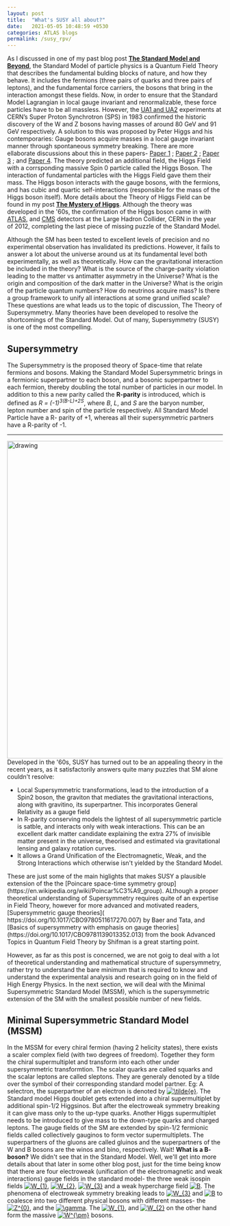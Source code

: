 ```yaml
---
layout: post
title:  "What's SUSY all about?"
date:   2021-05-05 10:48:59 +0530
categories: ATLAS blogs
permalink: /susy_rpv/
---
```


As I discussed in one of my past blog post [<b>The Standard Model and Beyond</b>](https://snigdhochakraborty.github.io/SUSY/), the Standard Model of particle physics is a Quantum Field Theory  that describes the fundamental bulding blocks of nature, and how they behave. It includes the fermions (three pairs of quarks and three pairs of leptons), and the fundamental force carriers, the bosons that bring in the interaction amongst these fields. Now, in order to ensure that the Standard Model Lagrangian in local gauge invariant and renormalizable, these force particles have to be all massless. However, the [UA1 and UA2](https://public-archive.web.cern.ch/en/research/UA1_UA2-en.html) experiments at CERN’s Super Proton Synchrotron (SPS) in 1983 confirmed the historic discovery of the W and Z bosons having masses of around 80 GeV and 91 GeV respectively. A solution to this was proposed by Peter Higgs and his contemporaries:  Gauge bosons acquire masses in a local gauge invariant manner through spontaneous symmetry breaking. There are more ellaborate discussions about this in these papers- [Paper 1](https://journals.aps.org/prl/abstract/10.1103/PhysRevLett.13.321) ; [Paper 2](https://www.sciencedirect.com/science/article/abs/pii/0031916364911369?via%3Dihub) ; [Paper 3](https://journals.aps.org/prl/abstract/10.1103/PhysRevLett.13.508) ; and [Paper 4](https://journals.aps.org/prl/abstract/10.1103/PhysRevLett.13.585). The theory predicted an additional field, the Higgs Field with a corrsponding massive Spin 0  particle called the Higgs Boson. The interaction of fundamental particles with the Higgs Field gave them their mass. The Higgs boson interacts with the gauge bosons, with the fermions, and has cubic and quartic self-interactions (responsible for the mass of the Higgs boson itself). More details about the Theory of Higgs Field can be found in my post [<b>The Mystery of Higgs</b>](https://snigdhochakraborty.github.io/higgs/). Although the theory was developed in the '60s, the confirmation of the Higgs boson came in with [ATLAS](https://doi.org/10.1016/j.physletb.2012.08.020), and [CMS](https://doi.org/10.1016/j.physletb.2012.08.021) detectors at the Large Hadron Collider, CERN in the year of 2012, completing the last piece of missing puzzle of the Standard Model. 

<p>Although the SM has been tested to excellent levels of precision and no experimental observation has invalidated its predictions. However, it fails to answer a lot about the universe around us at its fundamental level both experimentally, as well as theoretically. How can the gravitational interaction be included in the theory? What is the source of the charge-parity violation leading to the matter vs antimatter asymmetry in the Universe? What is the origin and composition of the dark matter in the Universe? What is the origin of the particle quantum numbers? How do neutrinos acquire mass? Is there a group framework to unify all interactions at some grand unified scale? These questions are what leads us to the topic of discussion, The Theory of Supersymmetry. Many theories have been developed to resolve the shortcomings of the Standard Model. Out of many, Supersymmetry (SUSY) is one of the most compelling.</p>

<h2>Supersymmetry</h2>
 <p> The Supersymmetry is the proposed theory of Space-time that relate fermions and bosons. Making the Standard Model Supersymmetric brings in a fermionic superpartner to each boson, and a bosonic superpartner to each fermion, thereby doubling the total number of particles in our model. In addition to this a new parity called the <b>R-parity</b> is introduced, which is defined as <i>R = (-1)<sup>3(B-L)+2S</sup></i>, where <i>B</i>, <i>L</i>, and <i>S</i> are the baryon number, lepton number and spin of the particle respectively. All Standard Model Particle have a R- parity of +1, whereas all their supersymmetric partners have a R-parity of -1.</p>
<hr>
<img align="left" src="https://images.saymedia-content.com/.image/t_share/MTc0NDEzNTIyOTU5MDgyODU2/will-supersymmetry-save-or-ruin-physics.jpg" alt="drawing" style="width:740px;"/>
<p><hr></p>
 <p>Developed in the '60s, SUSY has turned out to be an appealing theory in the recent years, as it satisfactorily answers quite many puzzles that SM alone couldn't resolve:
<ul>
<li>Local Supersymmetric transformations, lead to the introduction of a Spin2 boson, the graviton that mediates the gravitational interactions, along with gravitino, its superpartner. This incorporates General Relativity as a gauge field</li>
 <li>In R-parity conserving models the lightest of all supersymmetric particle is satble, and interacts only with weak interactions. This can be an excellent dark matter candidate explaining the extra 27% of invisible matter present in the universe, theorised and estimated via gravitational lensing and galaxy rotation curves.</li>
 <li>It allows a Grand Unification of the Electromagnetic, Weak, and the Strong Interactions which otherwise isn't yielded by the Standard Model.</li>
</ul> </p>These are just some of the main higlights that makes SUSY a plausible extension of the the [Poincare space-time symmetry group](https://en.wikipedia.org/wiki/Poincar%C3%A9_group). ALthough a proper theoretical understanding of Supersymmetry requires quite of an expertise in Field Theory, however for more advanced and motivated readers, [Supersymmetric gauge theories]( https://doi.org/10.1017/CBO9780511617270.007) by Baer and Tata, and [Basics of supersymmetry with emphasis on gauge theories](https://doi.org/10.1017/CBO9781139013352.013) from the book Advanced Topics in Quantum Field Theory by Shifman is a great starting point.
<p>However, as far as this post is concerned, we are not goig to deal with a lot of theoretical understanding and mathematical structure of supersymmetry, rather try to understand the bare minimum that is required to know and understand the experimental analysis and research going on in the field of High Energy Physics. In the next section, we will deal with the Minimal Supersymmetric Standard Model (MSSM), which is the supersymmetric extension of the SM with the smallest possible number of new fields.</p>

<h2>Minimal Supersymmetric Standard Model (MSSM)</h2>
<p>In the MSSM for every chiral fermion (having 2 helicity states), there exists a scaler complex field (with two degrees of freedom). Together they form the chiral supermultiplet and transform into each other under supersymmetric transformtion. The scalar quarks are called squarks and the scalar leptons are called sleptons. They are generaly denoted by a tilde over the symbol of their corresponding standard model partner. Eg: A selectron, the superpartner of an electron is denoted by <a href="https://www.codecogs.com/eqnedit.php?latex=\inline&space;\tilde{e}" target="_blank"><img src="https://latex.codecogs.com/gif.latex?\inline&space;\tilde{e}" title="\tilde{e}" /></a>. The Standard model Higgs doublet gets extended into a chiral supermultiplet by additional spin-1/2 Higgsinos. But after the electroweak symmetry breaking it can give mass only to the up-type quarks. Another Higgs supermultiplet needs to be introduced to give mass to the down-type quarks and charged leptons. The gauge fields of the SM are extended by spin-1/2 fermionic fields called collectively gauginos to form vector supermultiplets. The superpartners of the gluons are called gluinos and the superpartners of the W and B bosons are the winos and bino, respectively. Wait! <b>What is a B- boson?</b> We didn't see that in the Standard Model. Well, we'll get into more details about that later in some other blog post, just for the time being know that there are four electroweak (unification of the electromagnetic and weak interactions) gauge fields in the standard model- the three weak isospin fields <a href="https://www.codecogs.com/eqnedit.php?latex=\inline&space;W_{1}" target="_blank"><img src="https://latex.codecogs.com/gif.latex?\inline&space;W_{1}" title="W_{1}" /></a>, <a href="https://www.codecogs.com/eqnedit.php?latex=\inline&space;W_{2}" target="_blank"><img src="https://latex.codecogs.com/gif.latex?\inline&space;W_{2}" title="W_{2}" /></a>, <a href="https://www.codecogs.com/eqnedit.php?latex=\inline&space;W_{3}" target="_blank"><img src="https://latex.codecogs.com/gif.latex?\inline&space;W_{3}" title="W_{3}" /></a> and a weak hypercharge field <a href="https://www.codecogs.com/eqnedit.php?latex=\inline&space;B" target="_blank"><img src="https://latex.codecogs.com/gif.latex?\inline&space;B" title="B" /></a>. The phenomena of electroweak symmetry breaking leads to <a href="https://www.codecogs.com/eqnedit.php?latex=\inline&space;W_{3}" target="_blank"><img src="https://latex.codecogs.com/gif.latex?\inline&space;W_{3}" title="W_{3}" /></a> and <a href="https://www.codecogs.com/eqnedit.php?latex=\inline&space;B" target="_blank"><img src="https://latex.codecogs.com/gif.latex?\inline&space;B" title="B" /></a> to coalesce into two different physical bosons with different masses- the <a href="https://www.codecogs.com/eqnedit.php?latex=\inline&space;Z^{0}" target="_blank"><img src="https://latex.codecogs.com/gif.latex?\inline&space;Z^{0}" title="Z^{0}" /></a>, and the <a href="https://www.codecogs.com/eqnedit.php?latex=\inline&space;\gamma" target="_blank"><img src="https://latex.codecogs.com/gif.latex?\inline&space;\gamma" title="\gamma" /></a>. The <a href="https://www.codecogs.com/eqnedit.php?latex=\inline&space;W_{1}" target="_blank"><img src="https://latex.codecogs.com/gif.latex?\inline&space;W_{1}" title="W_{1}" /></a>, and <a href="https://www.codecogs.com/eqnedit.php?latex=\inline&space;W_{2}" target="_blank"><img src="https://latex.codecogs.com/gif.latex?\inline&space;W_{2}" title="W_{2}" /></a> on the other hand form the massive <a href="https://www.codecogs.com/eqnedit.php?latex=\inline&space;W^{\pm}" target="_blank"><img src="https://latex.codecogs.com/gif.latex?\inline&space;W^{\pm}" title="W^{\pm}" /></a> bosons.</p> 
